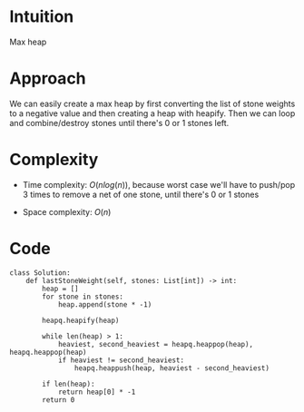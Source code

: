# Intuition
Max heap
# Approach
We can easily create a max heap by first converting the list of stone weights to a negative value and then creating a heap with heapify. Then we can loop and combine/destroy stones until there's 0 or 1 stones left.

# Complexity
- Time complexity: $O(nlog(n))$, because worst case we'll have to push/pop 3 times to remove a net of one stone, until there's 0 or 1 stones
<!-- Add your time complexity here, e.g. $$O(n)$$ -->

- Space complexity: $O(n)$
<!-- Add your space complexity here, e.g. $$O(n)$$ -->

# Code
```python3
class Solution:
    def lastStoneWeight(self, stones: List[int]) -> int:
        heap = []
        for stone in stones:
            heap.append(stone * -1)
            
        heapq.heapify(heap)

        while len(heap) > 1:
            heaviest, second_heaviest = heapq.heappop(heap), heapq.heappop(heap)
            if heaviest != second_heaviest:
                heapq.heappush(heap, heaviest - second_heaviest)

        if len(heap):
            return heap[0] * -1
        return 0
```
